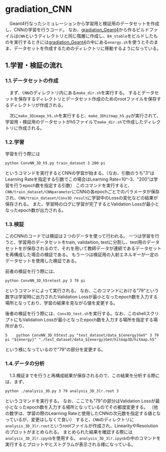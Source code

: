 # gradiation_CNN
　Geant4行なったシミュレーションから学習用と検証用のデータセットを作成し、CNNの学習を行うコード。
なお、[gradiation_Geant4](https://github.com/SmallForestk/gradiation_Geant4)から作るビルドファイルは`CNN`というディレクトリと同じ階層に作成し、`B4_stable`をビルドしたものを実行するときには[gradiation_Geant4](https://github.com/SmallForestk/gradiation_Geant4)の中にある`energy.sh`を使うとそのまま、データセットを作成するためのディレクトリに移動するようになっている。
 
## 1.学習・検証の流れ
### 1.1.データセットの作成
　まず、`CNN`のディレクトリ内にある`make_dir.sh`を実行する。
するとデータセットを保存するディレクトリとデータセット作成のためのrootファイルを保存するディレクトリが作成される。

　次に`make_3Dimage_h5.sh`を実行すると、`make_3Dhitmap_h5.py`が実行されて、学習用・検証用のデータセットがh5ファイルで`make_dir.sh`で作成したディレクトリに作成される。
 
### 1.2.学習
学習を行う際には
```
python ConvNN_3D_h5.py train_dataset 3 200 pi
```
というコマンドを実行するとCNNの学習が始まる。（なお、引数のうち"3"はLearning Rateを指定する引数でこの場合はLearning Rate=10^-3、"200"は学習を行うepoch数を指定する引数）
このコマンドを実行すると、`CNN/train_dataset/CNNparameter`にCNNの各epochごとでのパラメータが保存され、`CNN/train_dataset/Conv3D_result`に学習中のLossの変化などの結果が保存される。
また、学習時のログに学習が完了するとValidation Lossが最小となったepoch数が出力される。

### 1.3.検証
このCNNのコードでは検証は２つのデータを使って行われる。
一つは学習を行うと、学習用のデータセットをtrain, validaition, testに分割し、test用のデータセットをが保存されるので、それを用いて教師データが連続であるデータセットを再構成した場合の検証である。
もう一つは検証用の入射エネルギーが一定のデータセットを使用した検証である。

前者の検証を行う際には、
```
python ConvNN_3D_h5retest.py 3 79 pi
```
というコマンドによって実行される。
なお、このコマンドにおける"79"という数字は学習時に出力されたValidation Lossが最小となったepoch数を入力する場所となっており、学習の結果を見ながら値を変更する。

後者の検証を行う際には、`Conv3D_test.sh`を実行する。なお、このshellスクリプトにもValidation Lossが最小となったepoch数を入力する場所を指定する場所があり、
```
5    python ConvNN_3D_h5test.py "test_dataset/data_${energy}GeV" 3 79 pi "${energy}" "./test_dataset/data_${energy}GeV/hitmap3D/hitmap.h5"
```
という様になっているので"79"の部分を変更する。

### 1.4.データの分析
　1.3.検証までを行うと再構成結果が保存されるので、この結果を分析する際には、まず、
```
python ./analysis_3D.py 3 79 analysis_3D_3lr.root 3
```
というコマンドを実行する。
なお、ここでも"79"の部分はValidation Lossが最小となったepoch数を入力する場所となっているのでその都度変更する。
（他の数字は、学習の際のLearning Rateと使用したCNNの次元数を指定する値となっているが、変更はしなくて良い）
すると、`CNN`のディレクトリに`analysis_3D_3lr.root`というrootファイルが作成され、LinearityやResolutionのプロットがまとめられる。
まとめられた結果を確認する際には`analysis_3D_3lr.ipynb`を使用する。
`analysis_3D_3lr.ipynb`の中のコマンドを実行するとプロットやヒストグラムが表示される様になっている。
